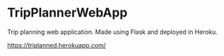 # TripPlannerWebApp
Trip planning web application. Made using Flask and deployed in Heroku.

https://triplanned.herokuapp.com/
